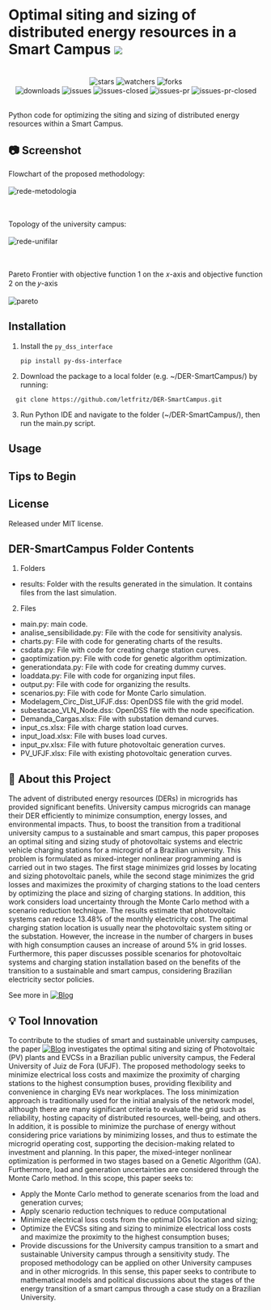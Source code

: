 # Optimal siting and sizing of distributed energy resources in a Smart Campus <img src="https://skillicons.dev/icons?i=python" />
<div align="center"><br/>
  <div style="display: inline-block;">
    <img align="center" alt="stars" src="https://img.shields.io/github/stars/letfritz/CPVT3N.svg">
    <img align="center" alt="watchers" src="https://img.shields.io/github/watchers/letfritz/CPVT3N.svg">
    <img align="center" alt="forks" src="https://img.shields.io/github/forks/letfritz/CPVT3N.svg">
  </div>
  <div style="display: inline-block;">
    <img align="center" alt="downloads" src="https://img.shields.io/github/downloads/letfritz/CPVT3N/total.svg">
    <img align="center" alt="issues" src="https://img.shields.io/github/issues/letfritz/CPVT3N/total.svg">
    <img align="center" alt="issues-closed" src="https://img.shields.io/github/issues-closed/letfritz/CPVT3N/total.svg">
    <img align="center" alt="issues-pr" src="https://img.shields.io/github/issues-pr/letfritz/CPVT3N/total.svg">
    <img align="center" alt="issues-pr-closed" src="https://img.shields.io/github/issues-pr-closed/letfritz/CPVT3N/total.svg">
  </div>
</div><br/>

Python code for optimizing the siting and sizing of distributed energy resources within a Smart Campus.

## 📷 Screenshot
Flowchart of the proposed methodology:<br></br>
![rede-metodologia](https://github.com/letfritz/DER-SmartCampus/assets/161434060/b1975bf6-6899-40af-90c4-d781c3a9ab13)

<br></br>
Topology of the university campus:
<br></br>
![rede-unifilar](https://github.com/letfritz/DER-SmartCampus/assets/161434060/9346bf1a-af1f-4cae-b082-622e1cba64d3)

<br></br>
Pareto Frontier with objective function 1 on the 𝑥-axis and objective function 2 on the 𝑦-axis
<br></br>
![pareto](https://github.com/letfritz/DER-SmartCampus/assets/161434060/a2e4093f-8a40-4f93-82f5-3a253eba2738)


## Installation
1. Install the `py_dss_interface`
   ```
   pip install py-dss-interface
   ```
3. Download the package to a local folder (e.g. ~/DER-SmartCampus/) by running:
  ```
    git clone https://github.com/letfritz/DER-SmartCampus.git
  ```
3. Run Python IDE and navigate to the folder (~/DER-SmartCampus/), then run the main.py script.

## Usage


## Tips to Begin


## License
Released under MIT license.

## DER-SmartCampus Folder Contents
1. Folders
  - results: Folder with the results generated in the simulation. It contains files from the last simulation.
    
2. Files
  - main.py: main code.
  - analise_sensibilidade.py: File with the code for sensitivity analysis.
  - charts.py: File with code for generating charts of the results.
  - csdata.py: File with code for creating charge station curves.
  - gaoptimization.py: File with code for genetic algorithm optimization.
  - generationdata.py: File with code for creating dummy curves.
  - loaddata.py: File with code for organizing input files.
  - output.py: File with code for organizing the results.
  - scenarios.py: File with code for Monte Carlo simulation.
  - Modelagem_Circ_Dist_UFJF.dss: OpenDSS file with the grid model.
  - subestacao_VLN_Node.dss: OpenDSS file with the node specification.
  - Demanda_Cargas.xlsx: File with substation demand curves.
  - input_cs.xlsx: File with charge station load curves.
  - input_load.xlsx: File with buses load curves.
  - input_pv.xlsx: File with future photovoltaic generation curves.
  - PV_UFJF.xlsx: File with existing photovoltaic generation curves.

## 📝 About this Project
The advent of distributed energy resources (DERs) in microgrids has provided significant benefits. University campus microgrids can manage their DER efficiently to minimize consumption, energy losses, and environmental impacts. Thus, to boost the transition from a traditional university campus to a sustainable and smart campus, this paper proposes an optimal siting and sizing study of photovoltaic systems and electric vehicle charging stations for a microgrid of a Brazilian university. This problem is formulated as mixed-integer nonlinear programming and is carried out in two stages. The first stage minimizes grid losses by locating and sizing photovoltaic panels, while the second stage minimizes the grid losses and maximizes the proximity of charging stations to the load centers by optimizing the place and sizing of charging stations. In addition, this work considers load uncertainty through the Monte Carlo method with a scenario reduction technique. The 
results estimate that photovoltaic systems can reduce 13.48% of the monthly electricity cost. The optimal charging station location is usually near the photovoltaic system siting or the substation. However, the increase in the number of chargers in buses with high consumption causes an increase of around 5% in grid losses. Furthermore, this paper discusses possible scenarios for photovoltaic systems and charging station installation based on the benefits of the transition to a sustainable and smart campus, considering Brazilian electricity sector policies.

See more in [![Blog](https://img.shields.io/website?label=myDER-SmartCampus-paper.com&url=https://www.sciencedirect.com/science/article/abs/pii/S0378779622011440?via%3Dihub)](https://www.sciencedirect.com/science/article/abs/pii/S0378779622011440?via%3Dihub)

## 💡 Tool Innovation
To contribute to the studies of smart and sustainable university campuses, the paper [![Blog](https://img.shields.io/website?label=myDER-SmartCampus-paper.com&url=https://www.sciencedirect.com/science/article/abs/pii/S0378779622011440?via%3Dihub)](https://www.sciencedirect.com/science/article/abs/pii/S0378779622011440?via%3Dihub) investigates the optimal 
siting and sizing of Photovoltaic (PV) plants and EVCSs in a Brazilian public university campus, the Federal University of Juiz de Fora (UFJF). The proposed methodology seeks to minimize electrical loss 
costs and maximize the proximity of charging stations to the highest consumption buses, providing flexibility and convenience in charging EVs near workplaces. The loss minimization approach is traditionally 
used for the initial analysis of the network model, although there are many significant criteria to evaluate the grid such as reliability, hosting capacity of distributed resources, well-being, and others. In 
addition, it is possible to minimize the purchase of energy without considering price variations by minimizing losses, and thus to estimate the microgrid operating cost, supporting the decision-making related to 
investment and planning.
In this paper, the mixed-integer nonlinear optimization is performed in two stages based on a Genetic Algorithm (GA). Furthermore, load and generation uncertainties are considered through the Monte Carlo 
method. In this scope, this paper seeks to:
  - Apply the Monte Carlo method to generate scenarios from the load and generation curves;
  - Apply scenario reduction techniques to reduce computational
  - Minimize electrical loss costs from the optimal DGs location and sizing;
  - Optimize the EVCSs siting and sizing to minimize electrical loss costs and maximize the proximity to the highest consumption buses;
  - Provide discussions for the University campus transition to a smart and sustainable University campus through a sensitivity study.
The proposed methodology can be applied on other University campuses and in other microgrids. In this sense, this paper seeks to contribute to mathematical models and political discussions about the stages of the energy transition of a smart campus through a case study on a Brazilian University.

